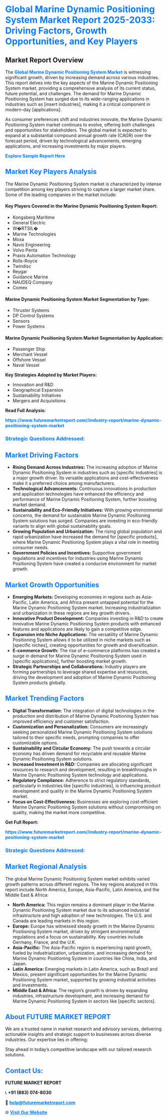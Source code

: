 <h1 style="color: #007BFF;">Global Marine Dynamic Positioning System Market Report 2025-2033: Driving Factors, Growth Opportunities, and Key Players</h1>

<section id="overview">
<h2>Market Report Overview</h2>
<p>The <a href="https://www.futuremarketreport.com//industry-report/marine-dynamic-positioning-system-market" style="color: #007BFF; text-decoration: none;"><strong>Global Marine Dynamic Positioning System Market</strong></a> is witnessing significant growth, driven by increasing demand across various industries. This report delves into the key aspects of the Marine Dynamic Positioning System market, providing a comprehensive analysis of its current status, future potential, and challenges. The demand for Marine Dynamic Positioning System has surged due to its wide-ranging applications in industries such as [insert industries], making it a critical component in modern-day [applications].</p>
<p>As consumer preferences shift and industries innovate, the Marine Dynamic Positioning System market continues to evolve, offering both challenges and opportunities for stakeholders. The global market is expected to expand at a substantial compound annual growth rate (CAGR) over the forecast period, driven by technological advancements, emerging applications, and increasing investments by major players.</p>
</section>

<section id="overview">
<p><a href="https://www.futuremarketreport.com//request-sample/reportId=61405" style="color: #007BFF; text-decoration: none;"><strong>Explore Sample Report Here</strong></a></p>
</section>

<section id="key-players">
<h2 style="color: #007BFF;">Market Key Players Analysis</h2>
<p>The Marine Dynamic Positioning System market is characterized by intense competition among key players striving to capture a larger market share. Some of the leading companies in the market include:</p>
<h4>Key Players Covered in the Marine Dynamic Positioning System Report:</h4>
<ul><li>Kongsberg Maritime</li><li>General Electric</li><li>W�RTSIL�</li><li>Marine Technologies</li><li>Moxa</li><li>Navis Engineering</li><li>Volvo Penta</li><li>Praxis Automation Technology</li><li>Rolls-Royce</li><li>Twindisc</li><li>Reygar</li><li>Guidance Marine</li><li>NAUDEQ Company</li><li>Comex</li></ul>
<h4>Marine Dynamic Positioning System Market Segmentation by Type:</h4>
<ul><li>Thruster Systems</li><li>DP Control Systems</li><li>Sensors</li><li>Power Systems</li></ul>

<h4>Marine Dynamic Positioning System Market Segmentation by Application:</h4>
<ul><li>Passenger Ship</li><li>Merchant Vessel</li><li>Offshore Vessel</li><li>Naval Vessel</li></ul>
<p><strong>Key Strategies Adopted by Market Players:</strong></p>
<ul>
<li>Innovation and R&D</li>
<li>Geographical Expansion</li>
<li>Sustainability Initiatives</li>
<li>Mergers and Acquisitions</li>
</ul>
</section>

<section>
<p><strong>Read Full Analysis: </strong></p><a href="https://www.futuremarketreport.com//industry-report/marine-dynamic-positioning-system-market" style="color: #007BFF; text-decoration: none;"><strong>https://www.futuremarketreport.com//industry-report/marine-dynamic-positioning-system-market</strong></a>
<h3 style="color: #007BFF;">Strategic Questions Addressed:</h3>
</section>

<section id="driving-factors">
<h2 style="color: #007BFF;">Market Driving Factors</h2>
<ul>
<li><strong>Rising Demand Across Industries:</strong> The increasing adoption of Marine Dynamic Positioning System in industries such as [specific industries] is a major growth driver. Its versatile applications and cost-effectiveness make it a preferred choice among manufacturers.</li>
<li><strong>Technological Advancements:</strong> Continuous innovations in production and application technologies have enhanced the efficiency and performance of Marine Dynamic Positioning System, further boosting market demand.</li>
<li><strong>Sustainability and Eco-Friendly Initiatives:</strong> With growing environmental concerns, the demand for sustainable Marine Dynamic Positioning System solutions has surged. Companies are investing in eco-friendly variants to align with global sustainability goals.</li>
<li><strong>Growing Population and Urbanization:</strong> The rising global population and rapid urbanization have increased the demand for [specific products], where Marine Dynamic Positioning System plays a vital role in meeting consumer needs.</li>
<li><strong>Government Policies and Incentives:</strong> Supportive government regulations and incentives for industries using Marine Dynamic Positioning System have created a conducive environment for market growth.</li>
</ul>
</section>

<section id="growth-opportunities">
<h2 style="color: #007BFF;">Market Growth Opportunities</h2>
<ul>
<li><strong>Emerging Markets:</strong> Developing economies in regions such as Asia-Pacific, Latin America, and Africa present untapped potential for the Marine Dynamic Positioning System market. Increasing industrialization and urbanization in these regions are key growth drivers.</li>
<li><strong>Innovative Product Development:</strong> Companies investing in R&D to create innovative Marine Dynamic Positioning System products with enhanced features and applications are likely to gain a competitive edge.</li>
<li><strong>Expansion into Niche Applications:</strong> The versatility of Marine Dynamic Positioning System allows it to be utilized in niche markets such as [specific niches], creating opportunities for growth and diversification.</li>
<li><strong>E-commerce Growth:</strong> The rise of e-commerce platforms has created a surge in demand for Marine Dynamic Positioning System used in [specific applications], further boosting market growth.</li>
<li><strong>Strategic Partnerships and Collaborations:</strong> Industry players are forming partnerships to leverage shared expertise and resources, driving the development and adoption of Marine Dynamic Positioning System products globally.</li>
</ul>
</section>

<section id="trending-factors">
<h2 style="color: #007BFF;">Market Trending Factors</h2>
<ul>
<li><strong>Digital Transformation:</strong> The integration of digital technologies in the production and distribution of Marine Dynamic Positioning System has improved efficiency and customer satisfaction.</li>
<li><strong>Customization and Personalization:</strong> Consumers are increasingly seeking personalized Marine Dynamic Positioning System solutions tailored to their specific needs, prompting companies to offer customizable options.</li>
<li><strong>Sustainability and Circular Economy:</strong> The push towards a circular economy has driven demand for recyclable and reusable Marine Dynamic Positioning System solutions.</li>
<li><strong>Increased Investment in R&D:</strong> Companies are allocating significant resources to research and development, resulting in breakthroughs in Marine Dynamic Positioning System technology and applications.</li>
<li><strong>Regulatory Compliance:</strong> Adherence to strict regulatory standards, particularly in industries like [specific industries], is influencing product development and quality in the Marine Dynamic Positioning System market.</li>
<li><strong>Focus on Cost-Effectiveness:</strong> Businesses are exploring cost-efficient Marine Dynamic Positioning System solutions without compromising on quality, making the market more competitive.</li>
</ul>
</section>

<section>
<p><strong>Get Full Report: </strong></p><a href="https://www.futuremarketreport.com//industry-report/marine-dynamic-positioning-system-market" style="color: #007BFF; text-decoration: none;"><strong>https://www.futuremarketreport.com//industry-report/marine-dynamic-positioning-system-market</strong></a>
<h3 style="color: #007BFF;">Strategic Questions Addressed:</h3>
</section>


<section id="regional-analysis">
<h2 style="color: #007BFF;">Market Regional Analysis</h2>
<p>The global Marine Dynamic Positioning System market exhibits varied growth patterns across different regions. The key regions analyzed in this report include North America, Europe, Asia-Pacific, Latin America, and the Middle East & Africa:</p>
<ul>
<li><strong>North America:</strong> This region remains a dominant player in the Marine Dynamic Positioning System market due to its advanced industrial infrastructure and high adoption of new technologies. The U.S. and Canada are leading markets in this region.</li>
<li><strong>Europe:</strong> Europe has witnessed steady growth in the Marine Dynamic Positioning System market, driven by stringent environmental regulations and a focus on sustainability. Key countries include Germany, France, and the U.K.</li>
<li><strong>Asia-Pacific:</strong> The Asia-Pacific region is experiencing rapid growth, fueled by industrialization, urbanization, and increasing demand for Marine Dynamic Positioning System in countries like China, India, and Japan.</li>
<li><strong>Latin America:</strong> Emerging markets in Latin America, such as Brazil and Mexico, present significant opportunities for the Marine Dynamic Positioning System market, supported by growing industrial activities and investments.</li>
<li><strong>Middle East & Africa:</strong> The region’s growth is driven by expanding industries, infrastructure development, and increasing demand for Marine Dynamic Positioning System in sectors like [specific sectors].</li>
</ul>
</section>

<footer>
<h2 style="color: #007BFF;">About FUTURE MARKET REPORT</h2>
<p>We are a trusted name in market research and advisory services, delivering actionable insights and strategic support to businesses across diverse industries. Our expertise lies in offering:</p>

<p>Stay ahead in today’s competitive landscape with our tailored research solutions.</p>

<h2 style="color: #007BFF;">Contact Us:</h2>
<p><strong>FUTURE MARKET REPORT</strong></p>
<p>📞 <strong>+91 (883) 074-8030</strong></p>
<p>📧 <strong><a href="mailto:help@futuremarketreport.com" style="color: #007BFF;">help@futuremarketreport.com</a></strong></p>
<p>🌐 <strong><a href="https://www.futuremarketreport.com/" style="color: #007BFF;">Visit Our Website</a></strong></p>
</footer>